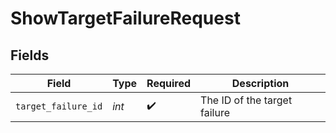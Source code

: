 # ShowTargetFailureRequest


## Fields

| Field                        | Type                         | Required                     | Description                  |
| ---------------------------- | ---------------------------- | ---------------------------- | ---------------------------- |
| `target_failure_id`          | *int*                        | :heavy_check_mark:           | The ID of the target failure |